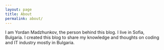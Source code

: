 ```yaml
---
layout: page
title: About
permalink: about/
---
```

I am Yordan Madzhunkov, the person behind this blog. I live in Sofia,
Bulgaria. I created this blog to share my knowledge and thoughts on
coding and IT industry mostly in Bulgaria.

